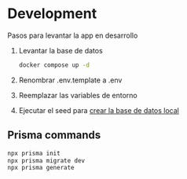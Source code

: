 # Development

Pasos para levantar la app en desarrollo

1. Levantar la base de datos

    ``` bash
    docker compose up -d
    ```

2. Renombrar .env.template a .env
3. Reemplazar las variables de entorno
4. Ejecutar el seed para [crear la base de datos local](localhost:3000/api/v1/seed)

## Prisma commands

``` bash
npx prisma init
npx prisma migrate dev
npx prisma generate
```
